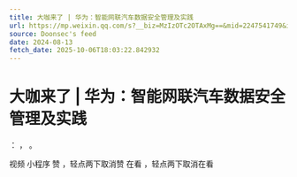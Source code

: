 ```yaml
---
title: 大咖来了 | 华为：智能网联汽车数据安全管理及实践
url: https://mp.weixin.qq.com/s?__biz=MzIzOTc2OTAxMg==&mid=2247541749&idx=3&sn=433d7e4ae8966559213e395b0fb4a5fb
source: Doonsec's feed
date: 2024-08-13
fetch_date: 2025-10-06T18:03:22.842932
---
```


# 大咖来了 | 华为：智能网联汽车数据安全管理及实践

：
，
。

视频
小程序
赞
，轻点两下取消赞
在看
，轻点两下取消在看